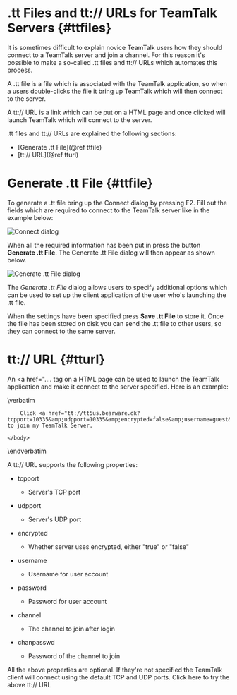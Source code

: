 # .tt Files and tt:// URLs for TeamTalk Servers {#ttfiles}

It is sometimes difficult to explain novice TeamTalk users how they
should connect to a TeamTalk server and join a channel. For this
reason it's possible to make a so-called .tt files and tt:// URLs which
automates this process.

A .tt file is a file which is associated with the TeamTalk
application, so when a users double-clicks the file it bring up
TeamTalk which will then connect to the server.

A tt:// URL is a link which can be put on a HTML page and once clicked
will launch TeamTalk which will connect to the server.

.tt files and tt:// URLs are explained the following sections:

- [Generate .tt File](@ref ttfile)
- [tt:// URL](@ref tturl)

# Generate .tt File {#ttfile}

To generate a .tt file bring up the Connect dialog by pressing
F2. Fill out the fields which are required to connect to the TeamTalk
server like in the example below:

![Connect dialog](dlg_connect.png "Connect dialog for .tt File")

When all the required information has been put in press the button
**Generate .tt File**. The Generate .tt File dialog will then appear
as shown below.

![Generate .tt File dialog](dlg_ttfile.png "Generate .tt File")

The *Generate .tt File* dialog allows users to specify additional
options which can be used to set up the client application of the user
who's launching the .tt file.

When the settings have been specified press **Save .tt File** to store
it.  Once the file has been stored on disk you can send the .tt file
to other users, so they can connect to the same server.

# tt:// URL {#tturl}

An <a href=".... tag on a HTML page can be used to launch the TeamTalk
application and make it connect to the server specified. Here is an
example:

\verbatim
<html>
    <title>My TeamTalk Server Website</title>
    <body>
    
        Click <a href="tt://tt5us.bearware.dk?tcpport=10335&amp;udpport=10335&amp;encrypted=false&amp;username=guest&amp;password=guest">here</a> to join my TeamTalk Server.
        
    </body>
</html>
\endverbatim

A tt:// URL supports the following properties:

- tcpport
  - Server's TCP port

- udpport
  - Server's UDP port

- encrypted
  - Whether server uses encrypted, either "true" or "false"

- username
  - Username for user account

- password
  - Password for user account 

- channel
  - The channel to join after login 

- chanpasswd
  - Password of the channel to join

All the above properties are optional. If they're not specified the
TeamTalk client will connect using the default TCP and UDP
ports. Click here to try the above tt:// URL
